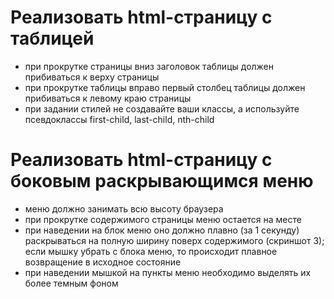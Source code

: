 # Реализовать html-страницу с таблицей

- при прокрутке страницы вниз заголовок таблицы должен 
прибиваться к верху страницы
- при прокрутке таблицы вправо первый столбец таблицы 
должен прибиваться к левому краю страницы
- при задании стилей не создавайте ваши классы, а используйте псевдоклассы first-child, last-child, nth-child

# Реализовать html-страницу с боковым раскрывающимся меню

- меню должно занимать всю высоту браузера
- при прокрутке содержимого страницы меню остается на месте
- при наведении на блок меню оно должно плавно (за 1 секунду) раскрываться на полную ширину поверх содержимого (скриншот 3); если мышку убрать с блока меню, то 
происходит плавное возвращение в исходное состояние
- при наведении мышкой на пункты меню необходимо выделять их более темным фоном
